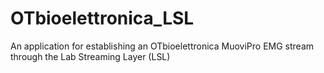 # OTbioelettronica_LSL
An application for establishing an OTbioelettronica MuoviPro EMG stream through the Lab Streaming Layer (LSL)
